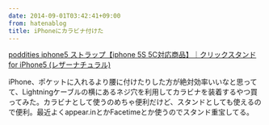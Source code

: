 ```yaml
---
date: 2014-09-01T03:42:41+09:00
from: hatenablog
title: iPhoneにカラビナ付けた
---
```

[poddities iphone5 ストラップ【iphone 5S 5C対応商品】｜クリックスタンド for iPhone5 (レザーナチュラル)](http://www.amazon.co.jp/exec/obidos/ASIN/B00G34F3KE/r7kamura07-22/)

iPhone、ポケットに入れるより腰に付けたりした方が絶対効率いいなと思ってて、Lightningケーブルの横にあるネジ穴を利用してカラビナを装着するやつ買ってみた。カラビナとして使うのめちゃ便利だけど、スタンドとしても使えるので便利。最近よくappear.inとかFacetimeとか使うのでスタンド重宝してる。

